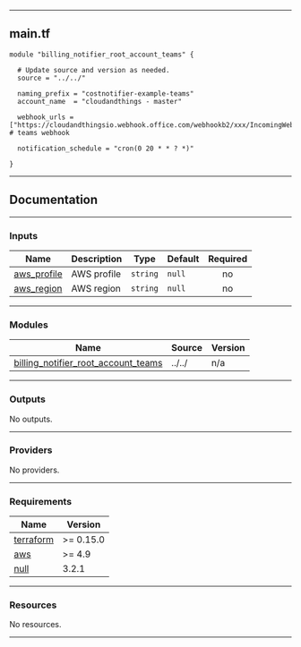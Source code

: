 <!-- BEGIN_TF_DOCS -->
----
## main.tf
```hcl
module "billing_notifier_root_account_teams" {

  # Update source and version as needed.
  source = "../../"

  naming_prefix = "costnotifier-example-teams"
  account_name  = "cloudandthings - master"

  webhook_urls = ["https://cloudandthingsio.webhook.office.com/webhookb2/xxx/IncomingWebhook/xxxxxx"] # teams webhook

  notification_schedule = "cron(0 20 * * ? *)"

}
```
----

## Documentation

----
### Inputs

| Name | Description | Type | Default | Required |
|------|-------------|------|---------|:--------:|
| <a name="input_aws_profile"></a> [aws\_profile](#input\_aws\_profile) | AWS profile | `string` | `null` | no |
| <a name="input_aws_region"></a> [aws\_region](#input\_aws\_region) | AWS region | `string` | `null` | no |

----
### Modules

| Name | Source | Version |
|------|--------|---------|
| <a name="module_billing_notifier_root_account_teams"></a> [billing\_notifier\_root\_account\_teams](#module\_billing\_notifier\_root\_account\_teams) | ../../ | n/a |

----
### Outputs

No outputs.

----
### Providers

No providers.

----
### Requirements

| Name | Version |
|------|---------|
| <a name="requirement_terraform"></a> [terraform](#requirement\_terraform) | >= 0.15.0 |
| <a name="requirement_aws"></a> [aws](#requirement\_aws) | >= 4.9 |
| <a name="requirement_null"></a> [null](#requirement\_null) | 3.2.1 |

----
### Resources

No resources.

----
<!-- END_TF_DOCS -->
